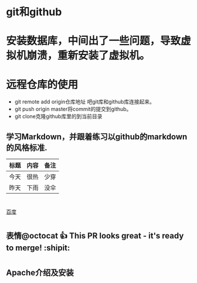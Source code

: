 # git和github
# 安装数据库，中间出了一些问题，导致虚拟机崩溃，重新安装了虚拟机。
# 远程仓库的使用
* git remote add origin仓库地址 吧git库和github库连接起来。
* git push origin master将commit的提交到github。
* git clone克隆github库里的到当前目录
## 学习Markdown，并跟着练习以github的markdown的风格标准.
| 标题 | 内容 | 备注 |
| ---- |-----|----|
| 今天 | 很热 | 少穿 |
| 昨天 | 下雨 | 没伞 |
#
[百度](http://www.baidu.com)
#
## 表情@octocat :+1: This PR looks great - it's ready to merge! :shipit:
#
## Apache介绍及安装
#
